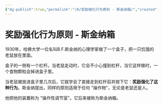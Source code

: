 ```yaml
---
{"dg-publish":true,"permalink":"/0/奖励强化行为原则 - 斯金纳箱/","created":"2023-05-30T17:20:13.090+08:00","updated":"2023-06-07T13:36:48.432+08:00"}
---
```


# 奖励强化行为原则 - 斯金纳箱

1930年，哈佛大学一位名叫B.F.斯金纳的心理学家做了一个盒子，把一只饥饿的老鼠放在里面。

盒子的一侧有一个杠杆。当老鼠走动时，它会不小心撞到杠杆，当它这样做时，一个食物颗粒会掉进盒子里。

当老鼠被放进盒子里几次后，它就学会了直接走到杠杆前并按下它：**奖励强化了这种行为**。斯金纳提出，同样的原则适用于任何 "操作物"，无论是老鼠还是人。

他把他的装置称为 "操作性调节室"。它后来被称为斯金纳箱。